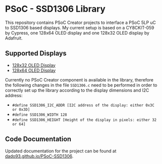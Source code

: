 # PSoC - SSD1306 Library

This repository contains PSoC Creator projects to interface a PSoC 5LP uC to SSD1306 based displays. My current setup is based on a CY8CKIT-059 by Cypress, one 128x64 OLED display and one 128x32 OLED display by Adafruit.

## Supported Displays
- [128x32 OLED Display](https://www.adafruit.com/product/931)
- [128x64 OLED Display](https://www.adafruit.com/product/938)

Currently no PSoC Creator component is available in the library, therefore the following changes in the file `SSD1306.c` need to be performed in order to correctly set up the library according to the display dimensions and I2C address:
- `#define SSD1306_I2C_ADDR [I2C address of the display: either 0x3C or 0x3D]`
- `#define SSD1306_WIDTH 128`
- `#define SSD1306_HEIGHT [Height of the display in pixels: either 32 or 64]`


## Code Documentation
Updated documentation for the project can be found at [dado93.github.io/PSoC-SSD1306](https://dado93.github.io/PSoC-SSD1306). 

